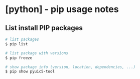 # [python] - pip usage notes

## List install PIP packages
```bash
# list packages
$ pip list

# list package with versions
$ pip freeze

# show package info (version, location, dependencies, ...)
$ pip show pyuic5-tool

```